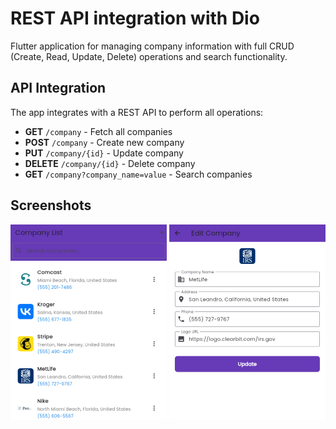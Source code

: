 # REST API integration with Dio

Flutter application for managing company information with full CRUD (Create, Read, Update, Delete) operations and search functionality.

## API Integration

The app integrates with a REST API to perform all operations:

- **GET** `/company` - Fetch all companies
- **POST** `/company` - Create new company
- **PUT** `/company/{id}` - Update company
- **DELETE** `/company/{id}` - Delete company
- **GET** `/company?company_name=value` - Search companies

## Screenshots
![Homepage](assets/t01.png)
![Edit Company](assets/t02.png)
